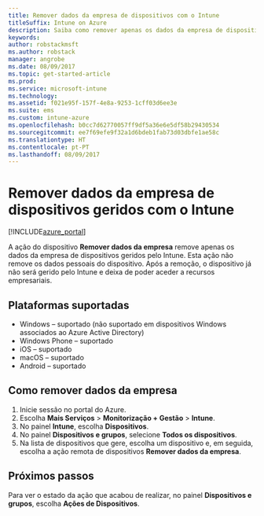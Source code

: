 ```yaml
---
title: Remover dados da empresa de dispositivos com o Intune
titleSuffix: Intune on Azure
description: Saiba como remover apenas os dados da empresa de dispositivos que gere com o Intune."
keywords: 
author: robstackmsft
ms.author: robstack
manager: angrobe
ms.date: 08/09/2017
ms.topic: get-started-article
ms.prod: 
ms.service: microsoft-intune
ms.technology: 
ms.assetid: f021e95f-157f-4e8a-9253-1cff03d6ee3e
ms.suite: ems
ms.custom: intune-azure
ms.openlocfilehash: b0cc7d62770057ff9df5a36e6e5df58b29430534
ms.sourcegitcommit: ee7f69efe9f32a1d6bdeb1fab73d03dbfe1ae58c
ms.translationtype: HT
ms.contentlocale: pt-PT
ms.lasthandoff: 08/09/2017
---
```

# <a name="remove-company-data-from-intune-managed-devices"></a>Remover dados da empresa de dispositivos geridos com o Intune


[!INCLUDE[azure_portal](./includes/azure_portal.md)]

A ação do dispositivo **Remover dados da empresa** remove apenas os dados da empresa de dispositivos geridos pelo Intune. Esta ação não remove os dados pessoais do dispositivo. Após a remoção, o dispositivo já não será gerido pelo Intune e deixa de poder aceder a recursos empresariais.

## <a name="supported-platforms"></a>Plataformas suportadas

- Windows – suportado (não suportado em dispositivos Windows associados ao Azure Active Directory)
- Windows Phone – suportado
- iOS – suportado
- macOS – suportado
- Android – suportado

## <a name="how-to-remove-company-data"></a>Como remover dados da empresa

1. Inicie sessão no portal do Azure.
2. Escolha **Mais Serviços** > **Monitorização + Gestão** > **Intune**.
3. No painel **Intune**, escolha **Dispositivos**.
4. No painel **Dispositivos e grupos**, selecione **Todos os dispositivos**.
5. Na lista de dispositivos que gere, escolha um dispositivo e, em seguida, escolha a ação remota de dispositivos **Remover dados da empresa**.

## <a name="next-steps"></a>Próximos passos

Para ver o estado da ação que acabou de realizar, no painel **Dispositivos e grupos**, escolha **Ações de Dispositivos**.
